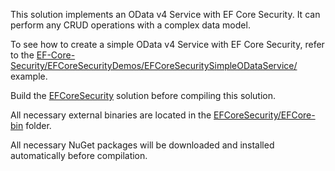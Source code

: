 This solution implements an OData v4 Service with EF Core Security. It can perform any CRUD operations with a complex data model.

To see how to create a simple OData v4 Service with EF Core Security, refer to the  [EF-Core-Security/EFCoreSecurityDemos/EFCoreSecuritySimpleODataService/](https://github.com/DevExpress/EF-Core-Security/tree/master/EFCoreSecurityDemos/EFCoreSecuritySimpleODataService) example.

Build the [EFCoreSecurity](https://github.com/DevExpress/EF-Core-Security/tree/master/EFCoreSecurity) solution before compiling this solution.

All necessary external binaries are located in the [EFCoreSecurity/EFCore-bin](https://github.com/DevExpress/EF-Core-Security/tree/master/EFCoreSecurity/EFCore-bin) folder.

All necessary NuGet packages will be downloaded and installed automatically before compilation.
